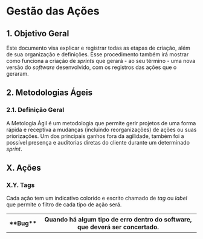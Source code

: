 # Gestão das Ações

## 1. Objetivo Geral

Este documento visa explicar e registrar todas as etapas de criação, além de sua organização e definições. Esse procedimento também irá mostrar como funciona a criação de *sprints* que gerará - ao seu término - uma nova versão do *software* desenvolvido, com os registros das ações que o geraram. 

## 2. Metodologias Ágeis

### 2.1. Definição Geral

A Metologia Ágil é um metodologia que permite gerir projetos de uma forma rápida e receptiva a mudanças (incluindo reorganizações) de ações ou suas priorizações. Um dos principais ganhos fora da agilidade, também foi a possível presença e auditorias diretas do cliente durante um determinado *sprint*.

## X. Ações

### X.Y. Tags

Cada ação tem um indicativo colorido e escrito chamado de *tag* ou *label* que permite o filtro de cada tipo de ação será.

<table>
    <tr>
        <th>
            **Bug**
        </th>
        <th>
            Quando há algum tipo de erro dentro do software, que deverá ser concertado.
        </th>
    </tr>
</table>